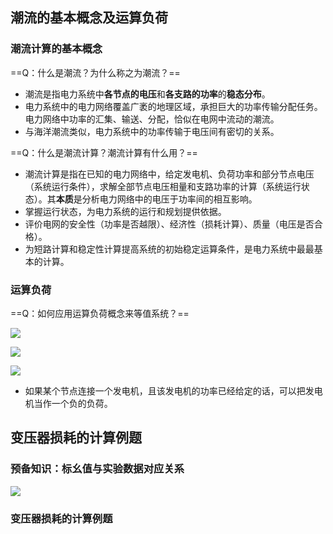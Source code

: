 ## 潮流的基本概念及运算负荷
### 潮流计算的基本概念
==Q：什么是潮流？为什么称之为潮流？==

- 潮流是指电力系统中**各节点的电压**和**各支路的功率**的**稳态分布**。
- 电力系统中的电力网络覆盖广袤的地理区域，承担巨大的功率传输分配任务。电力网络中功率的汇集、输送、分配，恰似在电网中流动的潮流。
- 与海洋潮流类似，电力系统中的功率传输于电压间有密切的关系。

==Q：什么是潮流计算？潮流计算有什么用？==

- 潮流计算是指在已知的电力网络中，给定发电机、负荷功率和部分节点电压（系统运行条件），求解全部节点电压相量和支路功率的计算（系统运行状态）。其**本质**是分析电力网络中的电压于功率间的相互影响。
- 掌握运行状态，为电力系统的运行和规划提供依据。
- 评价电网的安全性（功率是否越限）、经济性（损耗计算）、质量（电压是否合格）。
- 为短路计算和稳定性计算提高系统的初始稳定运算条件，是电力系统中最最基本的计算。

### 运算负荷
==Q：如何应用运算负荷概念来等值系统？==

![](https://image-bed-1316693164.cos.ap-shanghai.myqcloud.com/@YAXZ%25%7BR51K1045I_BRCH0.jpg)

![](https://image-bed-1316693164.cos.ap-shanghai.myqcloud.com/96N1VRM@ZJGRF%60SEUZ%25HX.jpg)

![](https://image-bed-1316693164.cos.ap-shanghai.myqcloud.com/%5D9UMX_3@7GV8Z%7BXBXSC_TR.jpg)

- 如果某个节点连接一个发电机，且该发电机的功率已经给定的话，可以把发电机当作一个负的负荷。

## 变压器损耗的计算例题
### 预备知识：标幺值与实验数据对应关系

![](https://image-bed-1316693164.cos.ap-shanghai.myqcloud.com/Y%5B15%7DNBJ%60T@U%7BVKWD2%60~%5D4.jpg)

### 变压器损耗的计算例题

![]()

## 